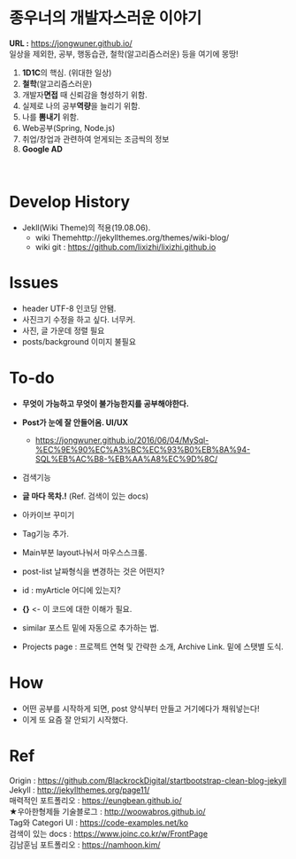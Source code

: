 # 종우너의 개발자스러운 이야기<br>
**URL :** https://jongwuner.github.io/<br>
 일상을 제외한, 공부, 행동습관, 철학(알고리즘스러운) 등을 여기에 몽땅! 
<br>

1. **1D1C**의 핵심. (위대한 일상)
2. **철학**(알고리즘스러운)
3. 개발자**면접** 때 신뢰감을 형성하기 위함.
4. 실제로 나의 공부**역량**을 늘리기 위함.
5. 나를 **뽐내기** 위함.
6. Web공부(Spring, Node.js)
7. 취업/창업과 관련하여 얻게되는 조금씩의 정보
8. **Google AD**

<br>


# Develop History
- Jekll(Wiki Theme)의 적용(19.08.06).
  - wiki Themehttp://jekyllthemes.org/themes/wiki-blog/
  - wiki git : https://github.com/lixizhi/lixizhi.github.io

# Issues
- header UTF-8 인코딩 안됌.
- 사진크기 수정을 하고 싶다. 너무커.
- 사진, 글 가운데 정렬 필요
- posts/background 이미지 불필요

# To-do
- **무엇이 가능하고 무엇이 불가능한지를 공부해야한다.**
- **Post가 눈에 잘 안들어옴. UI/UX**
  
  - https://jongwuner.github.io/2016/06/04/MySql-%EC%9E%90%EC%A3%BC%EC%93%B0%EB%8A%94-SQL%EB%AC%B8-%EB%AA%A8%EC%9D%8C/
- 검색기능
- **글 마다 목차.!** (Ref. 검색이 있는 docs)
- 아카이브 꾸미기
- Tag기능 추가.
- Main부분 layout나눠서 마우스스크롤.
- post-list 날짜형식을 변경하는 것은 어떤지?
- id : myArticle 어디에 있는지?
- **{}** <- 이 코드에 대한 이해가 필요.
- similar 포스트 밑에 자동으로 추가하는 법.
- Projects page : 프로젝트 연혁 및 간략한 소개, Archive Link. 밑에 스탯별 도식.

  

# How
- 어떤 공부를 시작하게 되면, post 양식부터 만들고 거기에다가 채워넣는다!
- 이게 또 요즘 잘 안되기 시작했다.

# Ref
Origin : https://github.com/BlackrockDigital/startbootstrap-clean-blog-jekyll<br>
Jekyll : http://jekyllthemes.org/page11/  
매력적인 포트폴리오 : https://eungbean.github.io/  
★우아한형제들 기술블로그 : http://woowabros.github.io/  
Tag와 Categori UI : https://code-examples.net/ko  
검색이 있는 docs : https://www.joinc.co.kr/w/FrontPage  
김남훈님 포트폴리오 : https://namhoon.kim/
